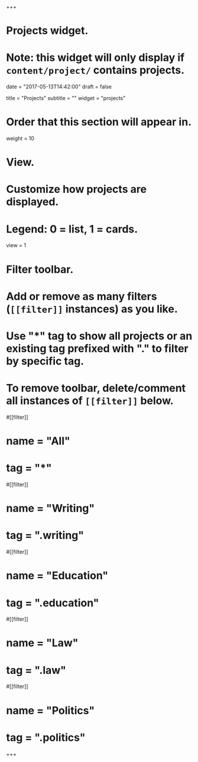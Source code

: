 +++
# Projects widget.
# Note: this widget will only display if `content/project/` contains projects.

date = "2017-05-13T14:42:00"
draft = false

title = "Projects"
subtitle = ""
widget = "projects"

# Order that this section will appear in.
weight = 10

# View.
# Customize how projects are displayed.
# Legend: 0 = list, 1 = cards.
view = 1

# Filter toolbar.
# Add or remove as many filters (`[[filter]]` instances) as you like.
# Use "*" tag to show all projects or an existing tag prefixed with "." to filter by specific tag.
# To remove toolbar, delete/comment all instances of `[[filter]]` below.
#[[filter]]
#  name = "All"
#  tag = "*"

#[[filter]]
#  name = "Writing"
#  tag = ".writing"

#[[filter]]
#  name = "Education"
#  tag = ".education"

#[[filter]]
#  name = "Law"
#  tag = ".law"

#[[filter]]
#  name = "Politics"
#  tag = ".politics"

+++

